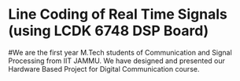 # Line Coding of Real Time Signals (using LCDK 6748 DSP Board)


#We are the first year M.Tech students of Communication and Signal Processing from IIT JAMMU. We have designed and presented our Hardware Based Project for Digital Communication course.

